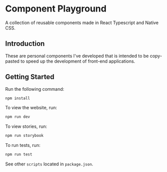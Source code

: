 # Component Playground

A collection of reusable components made in React Typescript and Native CSS.

## Introduction

These are personal components I've developed that is intended to be copy-pasted
to speed up the development of front-end applications.

## Getting Started

Run the following command:

```bash
npm install
```

To view the website, run:

```bash
npm run dev
```

To view stories, run:
```bash
npm run storybook
```

To run tests, run:
```bash
npm run test
```

See other `scripts` located in `package.json`.
